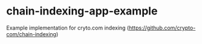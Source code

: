 # chain-indexing-app-example

Example implementation for cryto.com indexing (https://github.com/crypto-com/chain-indexing)
